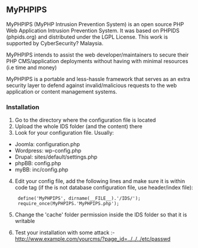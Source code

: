MyPHPIPS
--------

MyPHPIPS (MyPHP Intrusion Prevention System) is an open source PHP Web Application Intrusion Prevention System. It was based on PHPIDS (phpids.org) and distributed under the LGPL License. This work is supported by CyberSecurity? Malaysia.

MyPHPIPS intends to assist the web developer/maintainers to secure their PHP CMS/application deployments without having with minimal resources (i.e time and money)

MyPHPIPS is a portable and less-hassle framework that serves as an extra security layer to defend against invalid/malicious requests to the web application or content management systems.

### Installation

1. Go to the directory where the configuration file is located
2. Upload the whole IDS folder (and the content) there
3. Look for your configuration file. Usually:
* Joomla: configuration.php
* Wordpress: wp-config.php
* Drupal: sites/default/settings.php
* phpBB: config.php
* myBB: inc/config.php
4. Edit your config file, add the following lines and make sure it is within <?php    ?> code tag (if the is not database configuration file, use header/index file):

        define('MyPHPIPS', dirname(__FILE__).'/IDS/');
        require_once(MyPHPIPS.'MyPHPIPS.php');

5. Change the 'cache' folder permission inside the IDS folder so that it is writable
6. Test your installation with some attack :- http://www.example.com/yourcms/?page_id=../../../etc/passwd